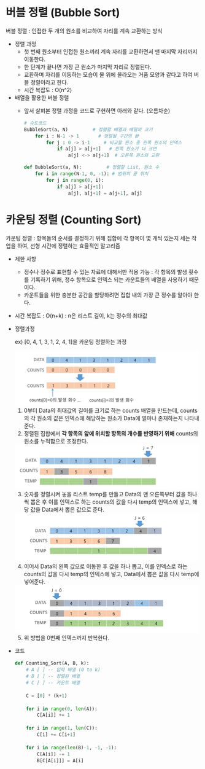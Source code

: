 # 버블 정렬 (Bubble Sort)
    
버블 정렬 : 인접한 두 개의 원소를 비교하여 자리를 계속 교환하는 방식

- 정렬 과정
    - 첫 번째 원소부터 인접한 원소끼리 계속 자리를 교환하면서 맨 마지막 자리까지 이동한다.
    - 한 단계가 끝나면 가장 큰  원소가 마지막 자리로 정렬된다.
    - 교환하며 자리를 이동하는 모습이 물 위에 올라오는 거품 모양과 같다고 하여 버블 정렬이라고 한다.
    - 시간 복잡도 : O(n^2)
- 배열을 활용한 버블 정렬
    - 앞서 살펴본 정렬 과정을 코드로 구현하면 아래와 같다. (오름차순)
        
        ```python
        # 슈도코드
        BubbleSort(a, N)         # 정렬할 배열과 배열의 크기
            for i : N-1 -> 1       # 정렬될 구간의 끝
                for j : 0 -> i-1     # 비교할 원소 중 왼쪽 원소의 인덱스
                    if a[j] > a[j+1]   # 왼쪽 원소가 더 크면
                        a[j] <-> a[j+1]  # 오른쪽 원소와 교환
        ```
        
        ```python
        def BubbleSort(a, N):         # 정렬할 List, 원소 수
            for i in range(N-1, 0, -1): # 범위의 끝 위치
                for j in range(0, i):
                    if a[j] > a[j+1]:
                        a[j], a[j+1] = a[j+1], a[j]
        ```
            
# 카운팅 정렬 (Counting Sort)
    
카운팅 정렬 : 항목들의 순서를 결정하기 위해 집합에 각 항목이 몇 개씩 있는지 세는 작업을 하여, 선형 시간에 정렬하는 효율적인 알고리즘

- 제한 사항
    - 정수나 정수로 표현할 수 있는 자료에 대해서만 적용 가능 : 각 항목의 발생 횟수를 기록하기 위해, 정수 항목으로 인덱스 되는 카운트들의 배열을 사용하기 때문이다.
    - 카운트들을 위한 충분한 공간을 할당하려면 집합 내의 가장 큰 정수를 알아야 한다.
- 시간 복잡도 : O(n+k) : n은 리스트 길이, k는 정수의 최대값
- 정렬과정
    
    ex) [0, 4, 1, 3, 1, 2, 4, 1]을 카운팅 정렬하는 과정
    
    <img src="../img/02_버블정렬_카운팅정렬_1.png">
    
    1. 0부터 Data의 최대값의 길이를 크기로 하는 counts 배열을 만드는데, counts의 각 원소의 값은 인덱스에 해당하는 원소가 Data에 얼마나 존재하는지 나타내준다.
    2. 정렬된 집합에서 **각 항목의 앞에 위치할 항목의 개수를 반영하기 위해** counts의 원소를 누적합으로 조정한다.
    
    <img src="../img/02_버블정렬_카운팅정렬_2.png">
    
    3. 숫자를 정렬시켜 놓을 리스트 temp를 만들고 Data의 맨 오른쪽부터 값을 하나씩 뽑은 후 이를 인덱스로 하는 counts의 값을 다시 temp의 인덱스에 넣고, 해당 값을 Data에서 뽑은 값으로 준다.
    
    <img src="../img/02_버블정렬_카운팅정렬_3.png">
    
    4. 이어서 Data의 왼쪽 값으로 이동한 후 값을 하나 뽑고, 이를 인덱스로 하는 counts의 값을 다시 temp의 인덱스에 넣고, Data에서 뽑은 값을 다시  temp에 넣어준다.
    
    <img src="../img/02_버블정렬_카운팅정렬_4.png">
    
    5. 위 방법을 0번째 인덱스까지 반복한다.
- 코드
    
    ```python
    def Counting_Sort(A, B, k):
        # A [ ] -- 입력 배열 (0 to k)
        # B [ ] -- 정렬된 배열
        # C [ ] -- 카운트 배열
    
        C = [0] * (k+1)
    
        for i in range(0, len(A)):
            C[A[i]] += 1
    
        for i in range(1, len(C)):
            C[i] += C[i+1]
    
        for i in range(len(B)-1, -1, -1):
            C[A[i]] -= 1
            B[C[A[i]]] = A[i]
    ```